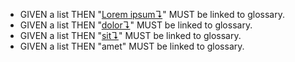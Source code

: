 -   GIVEN a list THEN "[Lorem ipsum↴][1]" MUST be linked to glossary.
-   GIVEN a list THEN "[dolor↴][2]" MUST be linked to glossary.
-   GIVEN a list THEN "[sit↴][3]" MUST be linked to glossary.
-   GIVEN a list THEN "amet" MUST be linked to glossary.

[1]: ../glossary.md#lorem-ipsum "Lorem ipsum is the worlds most famous, most beloved piece of nonsense."

[2]: ../glossary.md#dolor

[3]: ../glossary.md#sit
